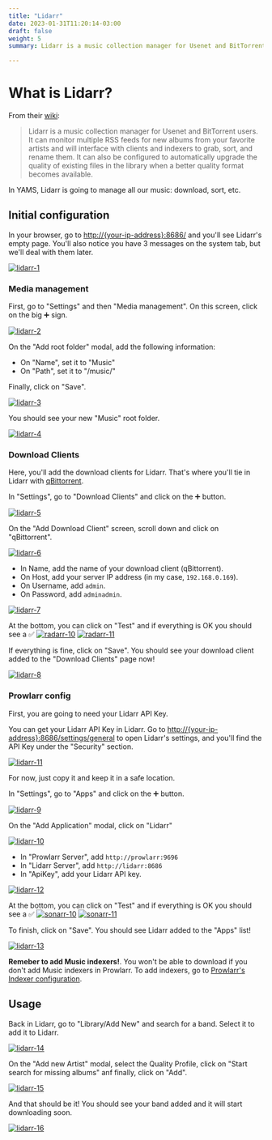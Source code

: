 ```yaml
---
title: "Lidarr"
date: 2023-01-31T11:20:14-03:00
draft: false
weight: 5
summary: Lidarr is a music collection manager for Usenet and BitTorrent users. It can monitor multiple RSS feeds for new albums from your favorite artists and will interface with clients and indexers to grab, sort, and rename them. It can also be configured to automatically upgrade the quality of existing files in the library when a better quality format becomes available.

---
```


# What is Lidarr?

From their [wiki](https://lidarr.audio/):

> Lidarr is a music collection manager for Usenet and BitTorrent users. It can monitor multiple RSS feeds for new albums from your favorite artists and will interface with clients and indexers to grab, sort, and rename them. It can also be configured to automatically upgrade the quality of existing files in the library when a better quality format becomes available.

In YAMS, Lidarr is going to manage all our music: download, sort, etc.

## Initial configuration

In your browser, go to [http://{your-ip-address}:8686/]() and you'll see Lidarr's empty page. You'll also notice you have 3 messages on the system tab, but we'll deal with them later.

[![lidarr-1](/pics/lidarr-1.png)](/pics/lidarr-1.png)

### Media management

First, go to "Settings" and then "Media management". On this screen, click on the big ➕ sign.

[![lidarr-2](/pics/lidarr-2.png)](/pics/lidarr-2.png)

On the "Add root folder" modal, add the following information:

- On "Name", set it to "Music"
- On "Path", set it to "/music/"

Finally, click on "Save".

[![lidarr-3](/pics/lidarr-3.png)](/pics/lidarr-3.png)

You should see your new "Music" root folder.

[![lidarr-4](/pics/lidarr-4.png)](/pics/lidarr-4.png)

### Download Clients

Here, you'll add the download clients for Lidarr. That's where you'll tie in Lidarr with [qBittorrent](/config/qbittorrent).

In "Settings", go to "Download Clients" and click on the ➕ button.

[![lidarr-5](/pics/lidarr-5.png)](/pics/lidarr-5.png)

On the "Add Download Client" screen, scroll down and click on "qBittorrent".

[![lidarr-6](/pics/lidarr-6.png)](/pics/lidarr-6.png)

- In Name, add the name of your download client (qBittorrent).
- On Host, add your server IP address (in my case, `192.168.0.169`).
- On Username, add `admin`.
- On Password, add `adminadmin`.

[![lidarr-7](/pics/lidarr-7.png)](/pics/lidarr-7.png)

At the bottom, you can click on "Test" and if everything is OK you should see a ✅ 
[![radarr-10](/pics/radarr-10.png)](/pics/radarr-10.png)
[![radarr-11](/pics/radarr-11.png)](/pics/radarr-11.png)

If everything is fine, click on "Save". You should see your download client added to the "Download Clients" page now!

[![lidarr-8](/pics/lidarr-8.png)](/pics/lidarr-8.png)

### Prowlarr config

First, you are going to need your Lidarr API Key.

You can get your Lidarr API Key in Lidarr. Go to [http://{your-ip-address}:8686/settings/general]() to open Lidarr's settings, and you'll find the API Key under the "Security" section.

[![lidarr-11](/pics/lidarr-11.png)](/pics/lidarr-11.png)

For now, just copy it and keep it in a safe location.

In "Settings", go to "Apps" and click on the ➕ button.

[![lidarr-9](/pics/lidarr-9.png)](/pics/lidarr-9.png)

On the "Add Application" modal, click on "Lidarr"

[![lidarr-10](/pics/lidarr-10.png)](/pics/lidarr-10.png)

- In "Prowlarr Server", add `http://prowlarr:9696`
- In "Lidarr Server", add `http://lidarr:8686`
- In "ApiKey", add your Lidarr API key.

[![lidarr-12](/pics/lidarr-12.png)](/pics/lidarr-12.png)

At the bottom, you can click on "Test" and if everything is OK you should see a ✅ 
[![sonarr-10](/pics/sonarr-10.png)](/pics/sonarr-10.png)
[![sonarr-11](/pics/sonarr-11.png)](/pics/sonarr-11.png)

To finish, click on "Save". You should see Lidarr added to the "Apps" list!

[![lidarr-13](/pics/lidarr-13.png)](/pics/lidarr-13.png)

**Remeber to add Music indexers!**. You won't be able to download if you don't add Music indexers in Prowlarr. To add indexers, go to [Prowlarr's Indexer configuration](/config/prowlarr/#indexers).

## Usage

Back in Lidarr, go to "Library/Add New" and search for a band. Select it to add it to Lidarr.

[![lidarr-14](/pics/lidarr-14.png)](/pics/lidarr-14.png)

On the "Add new Artist" modal, select the Quality Profile, click on "Start search for missing albums" anf finally, click on "Add".

[![lidarr-15](/pics/lidarr-15.png)](/pics/lidarr-15.png)

And that should be it! You should see your band added and it will start downloading soon.

[![lidarr-16](/pics/lidarr-16.png)](/pics/lidarr-16.png)
